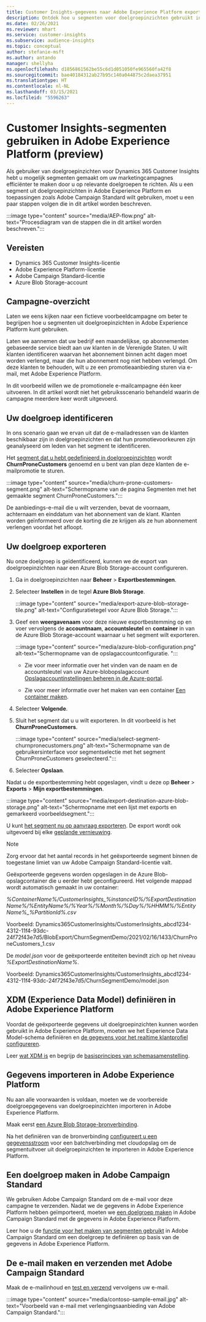 ```yaml
---
title: Customer Insights-gegevens naar Adobe Experience Platform exporteren
description: Ontdek hoe u segmenten voor doelgroepinzichten gebruikt in Adobe Experience Platform.
ms.date: 02/26/2021
ms.reviewer: mhart
ms.service: customer-insights
ms.subservice: audience-insights
ms.topic: conceptual
author: stefanie-msft
ms.author: antando
manager: shellyha
ms.openlocfilehash: d1856861562be55c6d1d051050fe965560fa42f8
ms.sourcegitcommit: bae40184312ab27b95c140a044875c2daea37951
ms.translationtype: HT
ms.contentlocale: nl-NL
ms.lasthandoff: 03/15/2021
ms.locfileid: "5596263"
---
```

# <a name="use-customer-insights-segments-in-adobe-experience-platform-preview"></a>Customer Insights-segmenten gebruiken in Adobe Experience Platform (preview)

Als gebruiker van doelgroepinzichten voor Dynamics 365 Customer Insights hebt u mogelijk segmenten gemaakt om uw marketingcampagnes efficiënter te maken door u op relevante doelgroepen te richten. Als u een segment uit doelgroepinzichten in Adobe Experience Platform en toepassingen zoals Adobe Campaign Standard wilt gebruiken, moet u een paar stappen volgen die in dit artikel worden beschreven.

:::image type="content" source="media/AEP-flow.png" alt-text="Procesdiagram van de stappen die in dit artikel worden beschreven.":::

## <a name="prerequisites"></a>Vereisten

-   Dynamics 365 Customer Insights-licentie
-   Adobe Experience Platform-licentie
-   Adobe Campaign Standard-licentie
-   Azure Blob Storage-account

## <a name="campaign-overview"></a>Campagne-overzicht

Laten we eens kijken naar een fictieve voorbeeldcampagne om beter te begrijpen hoe u segmenten uit doelgroepinzichten in Adobe Experience Platform kunt gebruiken.

Laten we aannemen dat uw bedrijf een maandelijkse, op abonnementen gebaseerde service biedt aan uw klanten in de Verenigde Staten. U wilt klanten identificeren waarvan het abonnement binnen acht dagen moet worden verlengd, maar die hun abonnement nog niet hebben verlengd. Om deze klanten te behouden, wilt u ze een promotieaanbieding sturen via e-mail, met Adobe Experience Platform.

In dit voorbeeld willen we de promotionele e-mailcampagne één keer uitvoeren. In dit artikel wordt niet het gebruiksscenario behandeld waarin de campagne meerdere keer wordt uitgevoerd.

## <a name="identify-your-target-audience"></a>Uw doelgroep identificeren

In ons scenario gaan we ervan uit dat de e-mailadressen van de klanten beschikbaar zijn in doelgroepinzichten en dat hun promotievoorkeuren zijn geanalyseerd om leden van het segment te identificeren.

Het [segment dat u hebt gedefinieerd in doelgroepinzichten](segments.md) wordt **ChurnProneCustomers** genoemd en u bent van plan deze klanten de e-mailpromotie te sturen.

:::image type="content" source="media/churn-prone-customers-segment.png" alt-text="Schermopname van de pagina Segmenten met het gemaakte segment ChurnProneCustomers.":::

De aanbiedings-e-mail die u wilt verzenden, bevat de voornaam, achternaam en einddatum van het abonnement van de klant. Klanten worden geïnformeerd over de korting die ze krijgen als ze hun abonnement verlengen voordat het afloopt.

## <a name="export-your-target-audience"></a>Uw doelgroep exporteren

Nu onze doelgroep is geïdentificeerd, kunnen we de export van doelgroepinzichten naar een Azure Blob Storage-account configureren.

1. Ga in doelgroepinzichten naar **Beheer** > **Exportbestemmingen**.

1. Selecteer **Instellen** in de tegel **Azure Blob Storage**​.

   :::image type="content" source="media/export-azure-blob-storage-tile.png" alt-text="Configuratietegel voor Azure Blob Storage.":::

1. Geef een **weergavenaam** voor deze nieuwe exportbestemming op en voer vervolgens de **accountnaam**, **accountsleutel** en **container** in van de Azure Blob Storage-account waarnaar u het segment wilt exporteren.  
      
   :::image type="content" source="media/azure-blob-configuration.png" alt-text="Schermopname van de opslagaccountconfiguratie. "::: 

   - Zie voor meer informatie over het vinden van de naam en de accountsleutel van uw Azure-blobopslagaccount [Opslagaccountinstellingen beheren in de Azure-portal](/azure/storage/common/storage-account-manage).

   - Zie voor meer informatie over het maken van een container [Een container maken](/azure/storage/blobs/storage-quickstart-blobs-portal#create-a-container).

1. Selecteer **Volgende**.

1. Sluit het segment dat u u wilt exporteren. In dit voorbeeld is het **ChurnProneCustomers**​.

   :::image type="content" source="media/select-segment-churnpronecustomers.png" alt-text="Schermopname van de gebruikersinterface voor segmentselectie met het segment ChurnProneCustomers geselecteerd.":::

1. Selecteer **Opslaan**.

Nadat u de exportbestemming hebt opgeslagen, vindt u deze op **Beheer** > **Exports** > **Mijn exportbestemmingen**.

:::image type="content" source="media/export-destination-azure-blob-storage.png" alt-text="Schermopname met een lijst met exports en gemarkeerd voorbeeldsegment.":::

U kunt [het segment nu op aanvraag exporteren](export-destinations.md#export-data-on-demand)​. De export wordt ook uitgevoerd bij elke [geplande vernieuwing](system.md).

> [!NOTE]
> Zorg ervoor dat het aantal records in het geëxporteerde segment binnen de toegestane limiet van uw Adobe Campaign Standard-licentie valt.

Geëxporteerde gegevens worden opgeslagen in de Azure Blob-opslagcontainer die u eerder hebt geconfigureerd. Het volgende mappad wordt automatisch gemaakt in uw container:

*%ContainerName%/CustomerInsights_%instanceID%/%ExportDestinationName%/%EntityName%/%Year%/%Month%/%Day%/%HHMM%/%EntityName%_%PartitionId%.csv*

Voorbeeld: Dynamics365CustomerInsights/CustomerInsights_abcd1234-4312-11f4-93dc-24f72f43e7d5/BlobExport/ChurnSegmentDemo/2021/02/16/1433/ChurnProneCustomers_1.csv

De *model.json* voor de geëxporteerde entiteiten bevindt zich op het niveau *%ExportDestinationName%*.

Voorbeeld: Dynamics365CustomerInsights/CustomerInsights_abcd1234-4312-11f4-93dc-24f72f43e7d5/ChurnSegmentDemo/model.json

## <a name="define-experience-data-model-xdm-in-adobe-experience-platform"></a>XDM (Experience Data Model) definiëren in Adobe Experience Platform

Voordat de geëxporteerde gegevens uit doelgroepinzichten kunnen worden gebruikt in Adobe Experience Platform, moeten we het Experience Data Model-schema definiëren en [de gegevens voor het realtime klantprofiel configureren](https://experienceleague.adobe.com/docs/experience-platform/profile/tutorials/dataset-configuration.html#tutorials)​.

Leer [wat XDM is](https://experienceleague.adobe.com/docs/experience-platform/xdm/home.html) en begrijp de [basisprincipes van schemasamenstelling](https://experienceleague.adobe.com/docs/experience-platform/xdm/schema/composition.html#schema).

## <a name="import-data-into-adobe-experience-platform"></a>Gegevens importeren in Adobe Experience Platform

Nu aan alle voorwaarden is voldaan, moeten we de voorbereide doelgroepgegevens van doelgroepinzichten importeren in Adobe Experience Platform.

Maak eerst [een Azure Blob Storage-bronverbinding](https://experienceleague.adobe.com/docs/experience-platform/sources/ui-tutorials/create/cloud-storage/blob.html#getting-started)​.    

Na het definiëren van de bronverbinding [configureert u een gegevensstroom](https://experienceleague.adobe.com/docs/experience-platform/sources/ui-tutorials/dataflow/cloud-storage.html#ui-tutorials) voor een batchverbinding met cloudopslag om de segmentuitvoer uit doelgroepinzichten te importeren in Adobe Experience Platform.

## <a name="create-an-audience-in-adobe-campaign-standard"></a>Een doelgroep maken in Adobe Campaign Standard

We gebruiken Adobe Campaign Standard om de e-mail voor deze campagne te verzenden. Nadat we de gegevens in Adobe Experience Platform hebben geïmporteerd, moeten we [een doelgroep maken](https://experienceleague.adobe.com/docs/campaign-standard/using/profiles-and-audiences/get-started-profiles-and-audiences.html#permission) in Adobe Campaign Standard met de gegevens in Adobe Experience Platform.

Leer hoe u de [functie voor het maken van segmenten gebruikt](https://experienceleague.adobe.com/docs/campaign-standard/using/profiles-and-audiences/working-with-adobe-experience-platform/aep-using-segment-builder.html#building-a-segment) in Adobe Campaign Standard om een doelgroep te definiëren op basis van de gegevens in Adobe Experience Platform.

## <a name="create-and-send-the-email-using-adobe-campaign-standard"></a>De e-mail maken en verzenden met Adobe Campaign Standard

Maak de e-mailinhoud en [test en verzend](https://experienceleague.adobe.com/docs/campaign-standard/using/testing-and-sending/get-started-sending-messages.html#preparing-and-testing-messages) vervolgens uw e-mail.

:::image type="content" source="media/contoso-sample-email.jpg" alt-text="Voorbeeld van e-mail met verlengingsaanbieding van Adobe Campaign Standard.":::